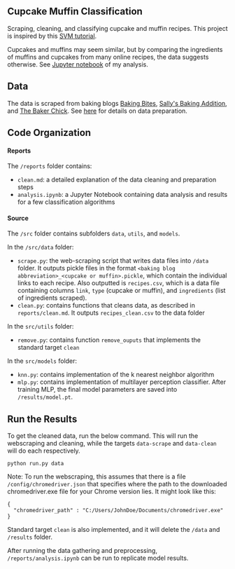 ## Cupcake Muffin Classification
Scraping, cleaning, and classifying cupcake and muffin recipes. This project is inspired by this [SVM tutorial](https://www.youtube.com/watch?v=N1vOgolbjSc&feature=youtu.be).

Cupcakes and muffins may seem similar, but by comparing the ingredients of muffins and cupcakes from many online recipes, the data suggests otherwise. See [Jupyter notebook](https://github.com/amandashu/Cupcake-Muffin-Classification/blob/main/reports/analysis.ipynb) of my analysis.

## Data
The data is scraped from baking blogs [Baking Bites](https://bakingbites.com/), [Sally's Baking Addition](https://sallysbakingaddiction.com/), and [The Baker Chick](https://www.thebakerchick.com/). See [here](https://github.com/amandashu/Cupcake-Muffin-Classification/blob/main/reports/clean.md) for details on data preparation.

## Code Organization
#### Reports
The `/reports` folder contains:
- `clean.md`: a detailed explanation of the data cleaning and preparation steps
- `analysis.ipynb`: a Jupyter Notebook containing data analysis and results for a few classification algorithms

#### Source
The `/src` folder contains subfolders `data`, `utils`, and `models`.

In the `/src/data` folder:
- `scrape.py`: the web-scraping script that writes data files into `/data` folder. It outputs pickle files in the format `<baking blog abbreviation>_<cupcake or muffin>.pickle`, which contain the individual links to each recipe. Also outputted is `recipes.csv`, which is a data file containing columns `link`,  `type` (cupcake or muffin), and `ingredients` (list of ingredients scraped).
- `clean.py`: contains functions that cleans data, as described in `reports/clean.md`. It outputs `recipes_clean.csv` to the data folder

In the `src/utils` folder:
- `remove.py`: contains function `remove_ouputs` that implements the standard target `clean`

In the `src/models` folder:
- `knn.py`: contains implementation of the k nearest neighbor algorithm
- `mlp.py`: contains implementation of multilayer perception classifier. After training MLP, the final model parameters are saved into `/results/model.pt`.

## Run the Results
To get the cleaned data, run the below command. This will run the webscraping and cleaning, while the targets `data-scrape` and `data-clean` will do each respectively.
```console
python run.py data
```

Note: To run the webscraping, this assumes that there is a file `/config/chromedriver.json` that specifies where the path to the downloaded chromedriver.exe file for your Chrome version lies. It might look like this:
```console
{
  "chromedriver_path" : "C:/Users/JohnDoe/Documents/chromedriver.exe"
}
```

Standard target `clean` is also implemented, and it will delete the `/data` and `/results` folder.

After running the data gathering and preprocessing, `/reports/analysis.ipynb` can be run to replicate model results.
